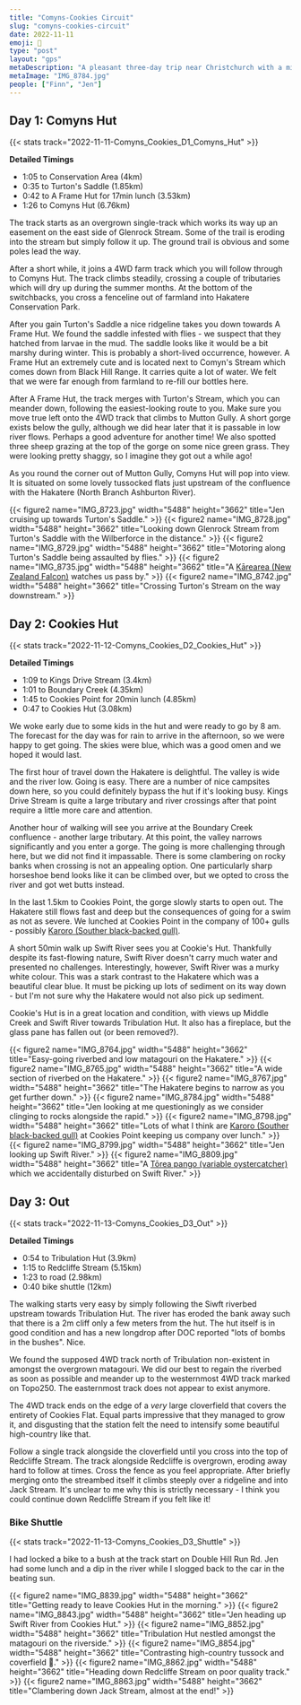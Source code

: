 ```yaml
---
title: "Comyns-Cookies Circuit"
slug: "comyns-cookies-circuit"
date: 2022-11-11
emoji: 🥾
type: "post"
layout: "gps"
metaDescription: "A pleasant three-day trip near Christchurch with a mix of high country terrain and river walking."
metaImage: "IMG_8784.jpg"
people: ["Finn", "Jen"]
---
```


## Day 1: Comyns Hut
{{< stats track="2022-11-11-Comyns_Cookies_D1_Comyns_Hut" >}}

__Detailed Timings__

- 1:05 to Conservation Area (4km)
- 0:35 to Turton's Saddle (1.85km)
- 0:42 to A Frame Hut for 17min lunch (3.53km)
- 1:26 to Comyns Hut (6.76km)

The track starts as an overgrown single-track which works its way up an easement on the east side of Glenrock Stream. Some of the trail is eroding into the stream but simply follow it up. The ground trail is obvious and some poles lead the way.

After a short while, it joins a 4WD farm track which you will follow through to Comyns Hut. The track climbs steadily, crossing a couple of tributaries which will dry up during the summer months. At the bottom of the switchbacks, you cross a fenceline out of farmland into Hakatere Conservation Park.

After you gain Turton's Saddle a nice ridgeline takes you down towards A Frame Hut. We found the saddle infested with flies - we suspect that they hatched from larvae in the mud. The saddle looks like it would be a bit marshy during winter. This is probably a short-lived occurrence, however. A Frame Hut an extremely cute and is located next to Comyn's Stream which comes down from Black Hill Range. It carries quite a lot of water. We felt that we were far enough from farmland to re-fill our bottles here.

After A Frame Hut, the track merges with Turton's Stream, which you can meander down, following the easiest-looking route to you. Make sure you move true left onto the 4WD track that climbs to Mutton Gully. A short gorge exists below the gully, although we did hear later that it is passable in low river flows. Perhaps a good adventure for another time! We also spotted three sheep grazing at the top of the gorge on some nice green grass. They were looking pretty shaggy, so I imagine they got out a while ago!

As you round the corner out of Mutton Gully, Comyns Hut will pop into view. It is situated on some lovely tussocked flats just upstream of the confluence with the Hakatere (North Branch Ashburton River).

{{< figure2 name="IMG_8723.jpg" width="5488" height="3662" title="Jen cruising up towards Turton's Saddle." >}}
{{< figure2 name="IMG_8728.jpg" width="5488" height="3662" title="Looking down Glenrock Stream from Turton's Saddle with the Wilberforce in the distance." >}}
{{< figure2 name="IMG_8729.jpg" width="5488" height="3662" title="Motoring along Turton's Saddle being assaulted by flies." >}}
{{< figure2 name="IMG_8735.jpg" width="5488" height="3662" title="A [Kārearea (New Zealand Falcon)](https://nzbirdsonline.org.nz/species/new-zealand-falcon) watches us pass by." >}}
{{< figure2 name="IMG_8742.jpg" width="5488" height="3662" title="Crossing Turton's Stream on the way downstream." >}}

## Day 2: Cookies Hut
{{< stats track="2022-11-12-Comyns_Cookies_D2_Cookies_Hut" >}}

__Detailed Timings__

- 1:09 to Kings Drive Stream (3.4km)
- 1:01 to Boundary Creek (4.35km)
- 1:45 to Cookies Point for 20min lunch (4.85km)
- 0:47 to Cookies Hut (3.08km)

We woke early due to some kids in the hut and were ready to go by 8 am. The forecast for the day was for rain to arrive in the afternoon, so we were happy to get going. The skies were blue, which was a good omen and we hoped it would last.

The first hour of travel down the Hakatere is delightful. The valley is wide and the river low. Going is easy. There are a number of nice campsites down here, so you could definitely bypass the hut if it's looking busy. Kings Drive Stream is quite a large tributary and river crossings after that point require a little more care and attention.

Another hour of walking will see you arrive at the Boundary Creek confluence - another large tributary. At this point, the valley narrows significantly and you enter a gorge. The going is more challenging through here, but we did not find it impassable. There is some clambering on rocky banks when crossing is not an appealing option. One particularly sharp horseshoe bend looks like it can be climbed over, but we opted to cross the river and got wet butts instead.

In the last 1.5km to Cookies Point, the gorge slowly starts to open out. The Hakatere still flows fast and deep but the consequences of going for a swim as not as severe. We lunched at Cookies Point in the company of 100+ gulls - possibly [Karoro (Souther black-backed gull)](https://www.nzbirdsonline.org.nz/species/southern-black-backed-gull).

A short 50min walk up Swift River sees you at Cookie's Hut. Thankfully despite its fast-flowing nature, Swift River doesn't carry much water and presented no challenges. Interestingly, however, Swift River was a murky white colour. This was a stark contrast to the Hakatere which was a beautiful clear blue. It must be picking up lots of sediment on its way down - but I'm not sure why the Hakatere would not also pick up sediment.

Cookie's Hut is in a great location and condition, with views up Middle Creek and Swift River towards Tribulation Hut. It also has a fireplace, but the glass pane has fallen out (or been removed?).

{{< figure2 name="IMG_8764.jpg" width="5488" height="3662" title="Easy-going riverbed and low matagouri on the Hakatere." >}}
{{< figure2 name="IMG_8765.jpg" width="5488" height="3662" title="A wide section of riverbed on the Hakatere." >}}
{{< figure2 name="IMG_8767.jpg" width="5488" height="3662" title="The Hakatere begins to narrow as you get further down." >}}
{{< figure2 name="IMG_8784.jpg" width="5488" height="3662" title="Jen looking at me questioningly as we consider clinging to rocks alongside the rapid." >}}
{{< figure2 name="IMG_8798.jpg" width="5488" height="3662" title="Lots of what I think are [Karoro (Souther black-backed gull)](https://www.nzbirdsonline.org.nz/species/southern-black-backed-gull) at Cookies Point keeping us company over lunch." >}}
{{< figure2 name="IMG_8799.jpg" width="5488" height="3662" title="Jen looking up Swift River." >}}
{{< figure2 name="IMG_8809.jpg" width="5488" height="3662" title="A [Tōrea pango (variable oystercatcher)](https://nzbirdsonline.org.nz/species/variable-oystercatcher) which we accidentally disturbed on Swift River." >}}

## Day 3: Out
{{< stats track="2022-11-13-Comyns_Cookies_D3_Out" >}}

__Detailed Timings__

- 0:54 to Tribulation Hut (3.9km)
- 1:15 to Redcliffe Stream (5.15km)
- 1:23 to road (2.98km)
- 0:40 bike shuttle (12km)

The walking starts very easy by simply following the Siwft riverbed upstream towards Tribulation Hut. The river has eroded the bank away such that there is a 2m cliff only a few meters from the hut. The hut itself is in good condition and has a new longdrop after DOC reported "lots of bombs in the bushes". Nice.

We found the supposed 4WD track north of Tribulation non-existent in amongst the overgrown matagouri. We did our best to regain the riverbed as soon as possible and meander up to the westernmost 4WD track marked on Topo250. The easternmost track does not appear to exist anymore.

The 4WD track ends on the edge of a _very_ large cloverfield that covers the entirety of Cookies Flat. Equal parts impressive that they managed to grow it, and disgusting that the station felt the need to intensify some beautiful high-country like that.

Follow a single track alongside the cloverfield until you cross into the top of Redcliffe Stream. The track alongside Redcliffe is overgrown, eroding away hard to follow at times. Cross the fence as you feel appropriate. After briefly merging onto the streambed itself it climbs steeply over a ridgeline and into Jack Stream. It's unclear to me why this is strictly necessary - I think you could continue down Redcliffe Stream if you felt like it!

### Bike Shuttle

{{< stats track="2022-11-13-Comyns_Cookies_D3_Shuttle" >}}

I had locked a bike to a bush at the track start on Double Hill Run Rd. Jen had some lunch and a dip in the river while I slogged back to the car in the beating sun.

{{< figure2 name="IMG_8839.jpg" width="5488" height="3662" title="Getting ready to leave Cookies Hut in the morning." >}}
{{< figure2 name="IMG_8843.jpg" width="5488" height="3662" title="Jen heading up Swift River from Cookies Hut." >}}
{{< figure2 name="IMG_8852.jpg" width="5488" height="3662" title="Tribulation Hut nestled amongst the matagouri on the riverside." >}}
{{< figure2 name="IMG_8854.jpg" width="5488" height="3662" title="Contrasting high-country tussock and coverfield 🤢." >}}
{{< figure2 name="IMG_8862.jpg" width="5488" height="3662" title="Heading down Redcliffe Stream on poor quality track." >}}
{{< figure2 name="IMG_8863.jpg" width="5488" height="3662" title="Clambering down Jack Stream, almost at the end!" >}}
